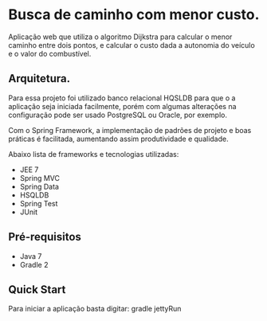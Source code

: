 Busca de caminho com menor custo.
=================================

Aplicação web que utiliza o algoritmo Dijkstra para calcular o menor caminho entre dois pontos, e calcular o custo dada a autonomia do veículo e o valor do combustível. 

## Arquitetura.
Para essa projeto foi utilizado banco relacional HQSLDB para que o a aplicação seja iniciada facilmente, porém com algumas alterações na configuração pode ser usado PostgreSQL ou Oracle, por exemplo.

Com o Spring Framework, a implementação de padrões de projeto e boas práticas é facilitada, aumentando assim produtividade e qualidade.

Abaixo lista de frameworks e tecnologias utilizadas:

<ul>
<li>JEE 7</li>
<li>Spring MVC</li>
<li>Spring Data</li>
<li>HSQLDB</li>
<li>Spring Test</li>
<li>JUnit</li>
</ul>

## Pré-requisitos
<ul>
<li>Java 7</li>
<li>Gradle 2</li>
</ul>

## Quick Start
Para iniciar a aplicação basta digitar: gradle jettyRun
